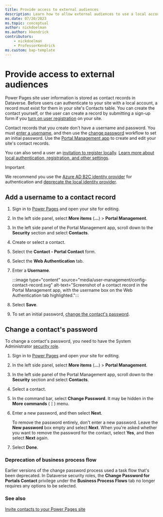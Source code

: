 ```yaml
---
title: Provide access to external audiences
description: Learn how to allow external audiences to use a local account to access sites you create with Microsoft Power Pages.
ms.date: 07/20/2023
ms.topic: conceptual
author: nickdoelman
ms.author: kkendrick
contributors:
    - nickdoelman
    - ProfessorKendrick
ms.custom: bap-template
---
```

# Provide access to external audiences

 Power Pages site user information is stored as contact records in Dataverse. Before users can authenticate to your site with a local account, a record must exist for them in your site's Contacts table. You can create the contact yourself, or the user can create a record by submitting a sign-up form if you [turn on user registration](authentication/set-authentication-identity.md#enable-or-disable-user-registration) on your site.

Contact records that you create don't have a username and password. You must [enter a username](#add-a-username-to-a-contact-record), and then use the [change password](#change-a-contacts-password) workflow to set an initial password. Use the [Portal Management app](../configure/portal-management-app.md) to create and edit your site's contact records.

You can also send a user an [invitation to register locally](invite-contacts.md). [Learn more about local authentication, registration, and other settings](authentication/set-authentication-identity.md).

> [!IMPORTANT]
> We recommend you use the [Azure AD B2C identity provider](authentication/azure-ad-b2c-provider.md) for authentication and [deprecate the local identity provider](authentication/migrate-identity-providers.md).

## Add a username to a contact record

1. Sign in to [Power Pages](https://make.powerpages.microsoft.com) and open your site for editing.

1. In the left side panel, select **More items** (**&hellip;**) > **Portal Management**.

1. In the left side panel of the Portal Management app, scroll down to the **Security** section and select **Contacts**.

1. Create or select a contact.

1. Select the **Contact - Portal Contact** form.

1. Select the **Web Authentication** tab.

1. Enter a **Username**.

    :::image type="content" source="media/user-management/config-contact-record.svg" alt-text="Screenshot of a contact record in the Portal Management app, with the username box on the Web Authentication tab highlighted.":::

1. Select **Save**.

1. To set an initial password, [change the contact's password](#change-a-contacts-password).

## Change a contact's password

To change a contact's password, you need to have the System Administrator [security role](/power-platform/admin/database-security).

1. Sign in to [Power Pages](https://make.powerpages.microsoft.com) and open your site for editing.

1. In the left side panel, select **More items** (**&hellip;**) > **Portal Management**.

1. In the left side panel of the Portal Management app, scroll down to the **Security** section and select **Contacts**.

1. Select a contact.

1. In the command bar, select **Change Password**. It may be hidden in the **More commands** (**&vellip;**) menu.

1. Enter a new password, and then select **Next**.

    To remove the password entirely, don't enter a new password. Leave the **New password** box empty and select **Next**. When you're asked whether you want to remove the password for the contact, select **Yes**, and then select **Next** again.

1. Select **Done**.

### Deprecation of business process flow

Earlier versions of the change password process used a task flow that's been deprecated. In Dataverse security roles, the **Change Password for Portals Contact** privilege under the **Business Process Flows** tab no longer requires any options to be selected.

### See also

[Invite contacts to your Power Pages site](invite-contacts.md)